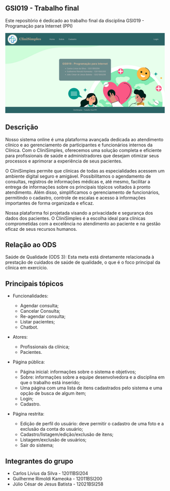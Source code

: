 ## GSI019 - Trabalho final
Este repositório é dedicado ao trabalho final da disciplina GSI019 - Programação para Internet (PPI)

<img src="frontend.png">

## Descrição

Nosso sistema online é uma plataforma avançada dedicada ao atendimento clínico e
ao gerenciamento de participantes e funcionários internos da Clínica. Com o CliniSimples,
oferecemos uma solução completa e eficiente para profissionais de saúde e
administradores que desejam otimizar seus processos e aprimorar a experiência de seus
pacientes.  

O CliniSimples permite que clínicas de todas as especialidades acessem um
ambiente digital seguro e amigável. Possibilitamos o agendamento de consultas, registros
de informações médicas e, até mesmo, facilitar a entrega de informações sobre os
principais tópicos voltados à pronto atendimento. Além disso, simplificamos o
gerenciamento de funcionários, permitindo o cadastro, controle de escalas e acesso à
informações importantes de forma organizada e eficaz.  

Nossa plataforma foi projetada visando a privacidade e segurança dos dados dos
pacientes. O CliniSimples é a escolha ideal para clínicas comprometidas com a excelência
no atendimento ao paciente e na gestão eficaz de seus recursos humanos.

## Relação ao ODS

Saúde de Qualidade (ODS 3): Esta meta está diretamente relacionada à prestação de cuidados de saúde de qualidade, o que é o foco principal da clínica em exercício.

## Principais tópicos

- Funcionalidades:
  - Agendar consulta;
  - Cancelar Consulta;
  - Re-agendar consulta;
  - Listar pacientes;
  - Chatbot.
  
- Atores:
    - Profissionais da clínica;
    - Pacientes.
  
- Página pública:
    - Página inicial: informações sobre o sistema e objetivos;
    - Sobre: informações sobre a equipe desenvolvedora e a disciplina em que o trabalho está inserido;
    - Uma página com uma lista de itens cadastrados pelo sistema e uma opção de busca de algum
item;
    - Login;
    - Cadastro.

- Página restrita:
    - Edição de perfil do usuário: deve permitir o cadastro de uma foto e a exclusão da
conta do usuário;
    - Cadastro/listagem/edição/exclusão de itens;
    - Listagem/exclusão de usuários;
    - Sair do sistema;

## Integrantes do grupo

- Carlos Livius da Silva - 12011BSI204
- Guilherme Rimoldi Kameoka - 12011BSI200
- Júlio César de Jesus Batista - 12021BSI258
